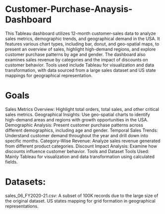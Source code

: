 # Customer-Purchase-Anaysis-Dashboard
This Tableau dashboard utilizes 12-month customer-sales data to analyze sales metrics, demographic trends, and geographical demand in the USA. It features various chart types, including bar, donut, and geo-spatial maps, to present an overview of sales, highlight high-demand regions, and explore customer purchase patterns by age and gender. The dashboard also examines sales revenue by categories and the impact of discounts on customer behavior. Tools used include Tableau for visualization and data transformation, with data sourced from a large sales dataset and US state mappings for geographical representation.

# Goals
Sales Metrics Overview: Highlight total orders, total sales, and other critical sales metrics.
Geographical Insights: Use geo-spatial charts to identify high-demand areas and regions with growth opportunities in the USA.
Demographic Analysis: Present customer purchase patterns across different demographics, including age and gender.
Temporal Sales Trends: Understand customer demand throughout the year and drill down into specific months.
Category-Wise Revenue: Analyze sales revenue generated from different product categories.
Discount Impact Analysis: Examine how discounts influence customer behavior.
Tools and Dataset
Tools Used: Mainly Tableau for visualization and data transformation using calculated fields.

# Datasets:
sales_06_FY2020-21.csv: A subset of 100K records due to the large size of the original dataset.
US states mapping for grid formation in geographical representations.

